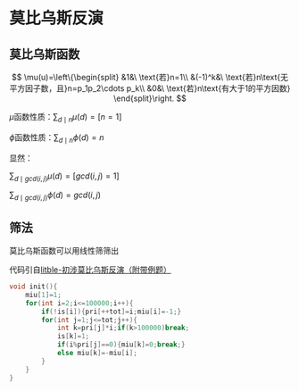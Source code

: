 # 莫比乌斯反演

## 莫比乌斯函数

$$
\mu(u)=\left\{\begin{split}
&1&\ \text{若}n=1\\
&(-1)^k&\ \text{若}n\text{无平方因子数，且}n=p_1p_2\cdots p_k\\
&0&\ \text{若}n\text{有大于1的平方因数}
\end{split}\right.
$$

$\mu$函数性质：$\displaystyle\sum _{d\mid n} \mu(d)=[n=1]$

$\phi$函数性质：$\displaystyle\sum _{d\mid n}\phi (d)=n$

显然：

$\displaystyle\sum _{d\mid gcd(i,j) } \mu(d)=[gcd(i,j)=1]$

$\displaystyle\sum _{d\mid gcd(i,j)}\phi (d)=gcd(i,j)$



## 筛法

莫比乌斯函数可以用线性筛筛出

代码引自[litble-初涉莫比乌斯反演（附带例题）](https://blog.csdn.net/litble/article/details/72804050)

```cpp
void init(){
    miu[1]=1;
    for(int i=2;i<=100000;i++){
        if(!is[i]){pri[++tot]=i;miu[i]=-1;}
        for(int j=1;j<=tot;j++){
            int k=pri[j]*i;if(k>100000)break;
            is[k]=1;
            if(i%pri[j]==0){miu[k]=0;break;}
            else miu[k]=-miu[i];
        }
    }
}
```

